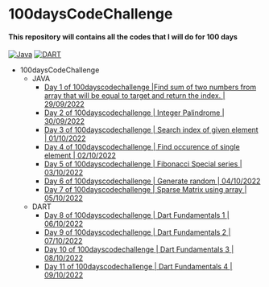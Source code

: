 # 100daysCodeChallenge

#### This repository will contains all the codes that I will do for 100 days

[![Java](https://img.shields.io/badge/Java-8-green)](https://openjdk.java.net/projects/jdk8u/)
[![DART](https://img.shields.io/badge/DART-2.18.2-blue)](https://dart.dev/get-dart)

- 100daysCodeChallenge
    - JAVA
        - [Day 1 of 100dayscodechallenge |Find sum of two numbers from array that will be equal to target and return the index. | 29/09/2022](https://github.com/rohit-753/100daysCodeChallenge/tree/main/Day%201%20of%20100dayscodechallenge)
        - [Day 2 of 100dayscodechallenge | Integer Palindrome | 30/09/2022](https://github.com/rohit-753/100daysCodeChallenge/tree/main/Day%202%20of%20100dayscodechallenge)
        - [Day 3 of 100dayscodechallenge | Search index of given element | 01/10/2022](https://github.com/rohit-753/100daysCodeChallenge/tree/main/Day%203%20of%20100dayscodechallenge)
        - [Day 4 of 100dayscodechallenge | Find occurence of single element | 02/10/2022](https://github.com/rohit-753/100daysCodeChallenge/tree/main/Day%204%20of%20100dayscodechallenge)
        - [Day 5 of 100dayscodechallenge | Fibonacci Special series | 03/10/2022](https://github.com/rohit-753/100daysCodeChallenge/tree/main/Day%205%20of%20100dayscodechallenge)
        - [Day 6 of 100dayscodechallenge | Generate random | 04/10/2022](https://github.com/rohit-753/100daysCodeChallenge/tree/main/Day%206%20of%20100dayscodechallenge)
        - [Day 7 of 100dayscodechallenge | Sparse Matrix using array | 05/10/2022](https://github.com/rohit-753/100daysCodeChallenge/tree/main/Day%207%20of%20100dayscodechallenge_Sparse%20Matrix)
    - DART
        - [Day 8 of 100dayscodechallenge | Dart Fundamentals 1 | 06/10/2022](https://github.com/rohit-753/100daysCodeChallenge/tree/main/Day%208%20of%20100dayscodechallenge_Dart%20Tuitorial%201)
        - [Day 9 of 100dayscodechallenge | Dart Fundamentals 2 | 07/10/2022](https://github.com/rohit-753/100daysCodeChallenge/tree/main/Day%209%20of%20100dayscodechallenge_Dart%20Tuitorial%202)
        - [Day 10 of 100dayscodechallenge | Dart Fundamentals 3 | 08/10/2022](https://github.com/rohit-753/100daysCodeChallenge/tree/main/Day%2010%20of%20100dayscodechallenge_Dart%20Tuitorial%203)
        - [Day 11 of 100dayscodechallenge | Dart Fundamentals 4 | 09/10/2022](https://github.com/rohit-753/100daysCodeChallenge/tree/main/Day%2011%20of%20100dayscodechallenge_Dart%20Tuitorial%204_Exception%20Handling)
